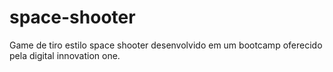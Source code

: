 # space-shooter
Game de tiro estilo space shooter desenvolvido em um bootcamp oferecido pela digital innovation one.
